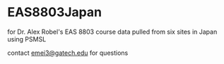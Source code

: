 # EAS8803Japan
for Dr. Alex Robel's EAS 8803 course
data pulled from six sites in Japan using PSMSL

contact emei3@gatech.edu for questions
